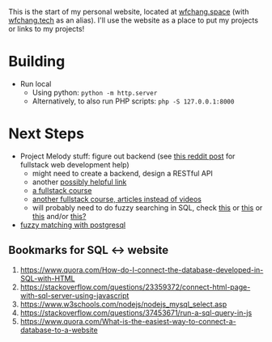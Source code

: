 This is the start of my personal website, located at [wfchang.space](wfchang.space) (with [wfchang.tech](wfchang.tech) as an alias). I'll use the website as a place to put my projects or links to my projects!

# Building
- Run local
    - Using python: `python -m http.server`
    - Alternatively, to also run PHP scripts: `php -S 127.0.0.1:8000`


# Next Steps
- Project Melody stuff: figure out backend (see [this reddit post](https://www.reddit.com/r/learnprogramming/comments/hgtxpz/i_am_lost_while_trying_to_fullstack_develop_a/?utm_source=share&utm_medium=web2x) for fullstack web development help)
    - might need to create a backend, design a RESTful API
    - another [possibly helpful link](https://www.reddit.com/r/learnprogramming/comments/8xdh5s/how_do_you_connect_the_frontend_and_backend/)
    - [a fullstack course](https://www.youtube.com/playlist?list=PLillGF-RfqbZMNtaOXJQiDebNXjVapWPZ)
    - [another fullstack course, articles instead of videos](https://fullstackopen.com/en)
    - will probably need to do fuzzy searching in SQL, check [this](https://www.red-gate.com/simple-talk/sql/t-sql-programming/fuzzy-searches-sql-server/) or [this](https://stackoverflow.com/questions/921978/fuzzy-matching-using-t-sql) or [this](https://www.sqlservercentral.com/articles/fuzzy-search) and/or [this?](https://www.got-it.ai/solutions/sqlquerychat/sql-help/data-query/sql-fuzzy-logic-matching-step-by-step-example-in-sql-server/)
- [fuzzy matching with postgresql](https://www.freecodecamp.org/news/fuzzy-string-matching-with-postgresql/)

## Bookmarks for SQL <-> website
1. https://www.quora.com/How-do-I-connect-the-database-developed-in-SQL-with-HTML
2. https://stackoverflow.com/questions/23359372/connect-html-page-with-sql-server-using-javascript
3. https://www.w3schools.com/nodejs/nodejs_mysql_select.asp
4. https://stackoverflow.com/questions/37453671/run-a-sql-query-in-js
5. https://www.quora.com/What-is-the-easiest-way-to-connect-a-database-to-a-website
